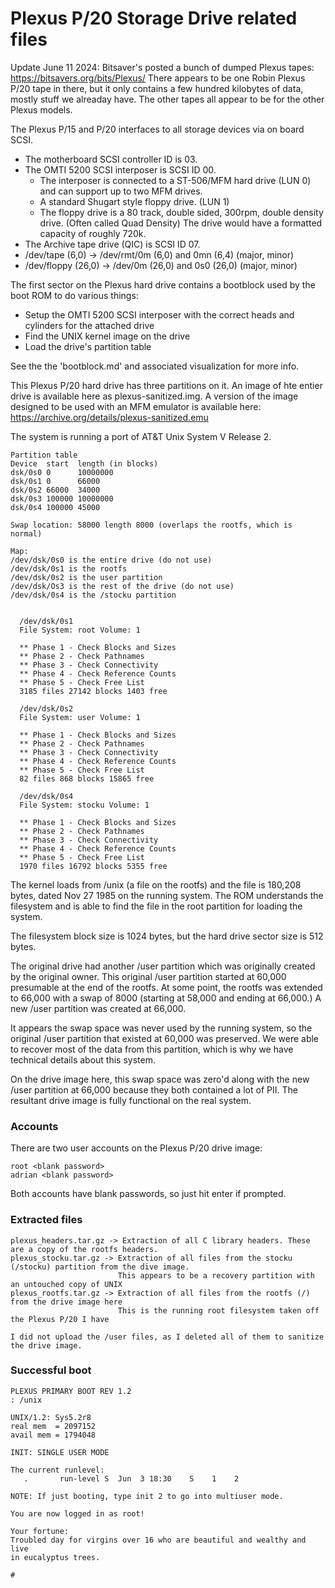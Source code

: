 # Plexus P/20 Storage Drive related files

Update June 11 2024: Bitsaver's posted a bunch of dumped Plexus tapes: https://bitsavers.org/bits/Plexus/ There appears to be one Robin Plexus P/20 tape in there, but it only contains a few hundred kilobytes of data, mostly stuff we alreaday have. The other tapes all appear to be for the other Plexus models. 

The Plexus P/15 and P/20 interfaces to all storage devices via on board SCSI.

- The motherboard SCSI controller ID is 03.
- The OMTI 5200 SCSI interposer is SCSI ID 00.
  - The interposer is connected to a ST-506/MFM hard drive (LUN 0) and can support up to two MFM drives.
  - A standard Shugart style floppy drive. (LUN 1)
  - The floppy drive is a 80 track, double sided, 300rpm, double density drive. (Often called Quad Density) The drive would have a formatted capacity of roughly 720k.
- The Archive tape drive (QIC) is SCSI ID 07.
- /dev/tape (6,0) -> /dev/rmt/0m (6,0) and 0mn (6,4) (major, minor)
- /dev/floppy (26,0) -> /dev/0m (26,0) and 0s0 (26,0) (major, minor)

The first sector on the Plexus hard drive contains a bootblock used by the boot ROM to do various things:
- Setup the OMTI 5200 SCSI interposer with the correct heads and cylinders for the attached drive
- Find the UNIX kernel image on the drive
- Load the drive's partition table

See the the 'bootblock.md' and associated visualization for more info.

This Plexus P/20 hard drive has three partitions on it. An image of hte entier drive is available here as plexus-sanitized.img. A version of the image designed to be used with an MFM emulator is available here: https://archive.org/details/plexus-sanitized.emu

The system is running a port of AT&T Unix System V Release 2. 

```
Partition table
Device  start  length (in blocks)
dsk/0s0 0      10000000
dsk/0s1 0      66000
dsk/0s2 66000  34000
dsk/0s3 100000 10000000
dsk/0s4 100000 45000

Swap location: 58000 length 8000 (overlaps the rootfs, which is normal)

Map:
/dev/dsk/0s0 is the entire drive (do not use)
/dev/dsk/0s1 is the rootfs
/dev/dsk/0s2 is the user partition
/dev/dsk/Os3 is the rest of the drive (do not use)
/dev/dsk/0s4 is the /stocku partition


  /dev/dsk/0s1
  File System: root Volume: 1

  ** Phase 1 - Check Blocks and Sizes
  ** Phase 2 - Check Pathnames
  ** Phase 3 - Check Connectivity
  ** Phase 4 - Check Reference Counts
  ** Phase 5 - Check Free List
  3185 files 27142 blocks 1403 free

  /dev/dsk/0s2
  File System: user Volume: 1

  ** Phase 1 - Check Blocks and Sizes
  ** Phase 2 - Check Pathnames
  ** Phase 3 - Check Connectivity
  ** Phase 4 - Check Reference Counts
  ** Phase 5 - Check Free List
  82 files 868 blocks 15865 free

  /dev/dsk/0s4
  File System: stocku Volume: 1

  ** Phase 1 - Check Blocks and Sizes
  ** Phase 2 - Check Pathnames
  ** Phase 3 - Check Connectivity
  ** Phase 4 - Check Reference Counts
  ** Phase 5 - Check Free List
  1970 files 16792 blocks 5355 free

```
The kernel loads from /unix (a file on the rootfs) and the file is 180,208 bytes, dated Nov 27  1985 on the running system. The ROM understands the filesystem and is able to find the file in the root partition for loading the system.

The filesystem block size is 1024 bytes, but the hard drive sector size is 512 bytes.

The original drive had another /user partition which was originally created by the original owner. This original /user partition started at 60,000 presumable at the end of the rootfs. At some point, the rootfs was extended to 66,000 with a swap of 8000 (starting at 58,000 and ending at 66,000.) A new /user partition was created at 66,000. 

It appears the swap space was never used by the running system, so the original /user partition that existed at 60,000 was preserved. We were able to recover most of the data from this partition, which is why we have technical details about this system. 

On the drive image here, this swap space was zero'd along with the new /user partition at 66,000 because they both contained a lot of PII. The resultant drive image is fully functional on the real system.

### Accounts

There are two user accounts on the Plexus P/20 drive image:
```
root <blank password>
adrian <blank password>
```
Both accounts have blank passwords, so just hit enter if prompted. 

### Extracted files
```
plexus_headers.tar.gz -> Extraction of all C library headers. These are a copy of the rootfs headers.
plexus_stocku.tar.gz -> Extraction of all files from the stocku (/stocku) partition from the dive image.
                        This appears to be a recovery partition with an untouched copy of UNIX
plexus_rootfs.tar.gz -> Extraction of all files from the rootfs (/) from the drive image here
                        This is the running root filesystem taken off the Plexus P/20 I have

I did not upload the /user files, as I deleted all of them to sanitize the drive image.
```

### Successful boot

```
PLEXUS PRIMARY BOOT REV 1.2
: /unix

UNIX/1.2: Sys5.2r8
real mem  = 2097152
avail mem = 1794048

INIT: SINGLE USER MODE

The current runlevel:
   .       run-level S  Jun  3 18:30    S    1    2

NOTE: If just booting, type init 2 to go into multiuser mode.

You are now logged in as root!

Your fortune:
Troubled day for virgins over 16 who are beautiful and wealthy and live
in eucalyptus trees.

#
```

